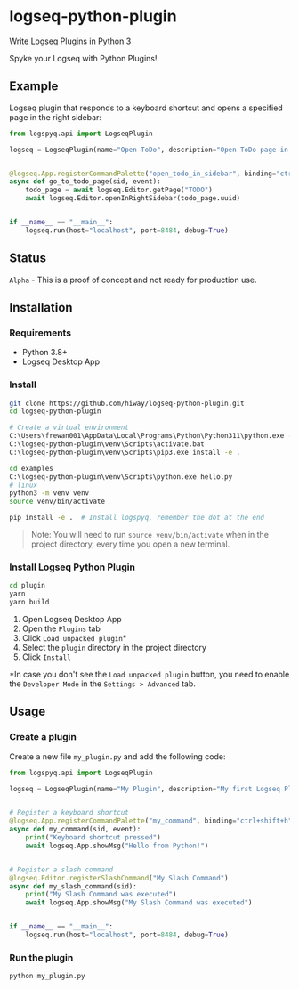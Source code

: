 # logseq-python-plugin

Write Logseq Plugins in Python 3

Spyke your Logseq with Python Plugins!

## Example

Logseq plugin that responds to a keyboard shortcut 
and opens a specified page in the right sidebar:

```python
from logspyq.api import LogseqPlugin

logseq = LogseqPlugin(name="Open ToDo", description="Open ToDo page in sidebar")


@logseq.App.registerCommandPalette("open_todo_in_sidebar", binding="ctrl+shift+t", label="Open ToDo in Sidebar")
async def go_to_todo_page(sid, event):
    todo_page = await logseq.Editor.getPage("TODO")
    await logseq.Editor.openInRightSidebar(todo_page.uuid)


if __name__ == "__main__":
    logseq.run(host="localhost", port=8484, debug=True)
```

## Status

`Alpha` - This is a proof of concept and not ready for production use.

## Installation

### Requirements

- Python 3.8+
- Logseq Desktop App

### Install

```bash
git clone https://github.com/hiway/logseq-python-plugin.git
cd logseq-python-plugin

# Create a virtual environment
C:\Users\frewan001\AppData\Local\Programs\Python\Python311\python.exe -m venv venv
C:\logseq-python-plugin\venv\Scripts\activate.bat
C:\logseq-python-plugin\venv\Scripts\pip3.exe install -e . 

cd examples 
C:\logseq-python-plugin\venv\Scripts\python.exe hello.py
# linux
python3 -m venv venv
source venv/bin/activate

pip install -e .  # Install logspyq, remember the dot at the end
```

> Note: You will need to run `source venv/bin/activate` when in the project directory, every time you open a new terminal.

### Install Logseq Python Plugin

```bash
cd plugin
yarn
yarn build
```

1. Open Logseq Desktop App
2. Open the `Plugins` tab
3. Click `Load unpacked plugin`*
4. Select the `plugin` directory in the project directory
5. Click `Install`

*In case you don't see the `Load unpacked plugin` button, you need to enable the `Developer Mode` in the `Settings > Advanced` tab.

## Usage

### Create a plugin

Create a new file `my_plugin.py` and add the following code:

```python
from logspyq.api import LogseqPlugin

logseq = LogseqPlugin(name="My Plugin", description="My first Logseq Plugin")


# Register a keyboard shortcut
@logseq.App.registerCommandPalette("my_command", binding="ctrl+shift+h", label="My Command")
async def my_command(sid, event):
    print("Keyboard shortcut pressed")
    await logseq.App.showMsg("Hello from Python!")


# Register a slash command
@logseq.Editor.registerSlashCommand("My Slash Command")
async def my_slash_command(sid):
    print("My Slash Command was executed")
    await logseq.App.showMsg("My Slash Command was executed")


if __name__ == "__main__":
    logseq.run(host="localhost", port=8484, debug=True)
```

### Run the plugin

```bash
python my_plugin.py
```
